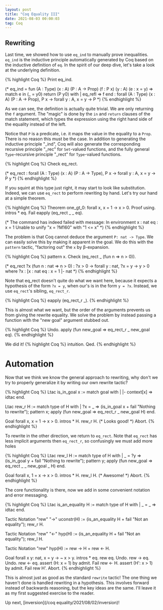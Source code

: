 ```yaml
---
layout: post
title: "Coq Equality III"
date: 2021-08-03 00:00:03
tag: Coq
---
```


<!-- Click [here](/assets/coq/Rew.v) for the corresponding Coq file. -->

## Rewriting

 Last time, we showed how to use `eq_ind` to manually prove inequalities. `eq_ind` is the 
   inductive principle automatically generated by Coq based on the inductive definition of 
   `eq`. In the spirit of our deep dive, let's take a look at the underlying definition.
 
{% highlight Coq %}
Print eq_ind.

(* eq_ind = 
   fun (A : Type) (x : A) (P : A -> Prop) (f : P x) (y : A) (e : x = y) =>
   match e in (_ = y0) return (P y0) with
   | eq_refl => f
   end
   : forall (A : Type) (x : A) (P : A -> Prop),
       P x -> forall y : A, x = y -> P 
 *)
{% endhighlight %}


 As we can see, the definition is actually quite trivial. We are only returning the 
   `f` argument. The "magic" is done by the `in` and `return` clauses of the match 
   statement, which types the expression using the right hand side of the equality 
   instead of the left.

   Notice that `P` is a predicate, i.e. it maps the value in the equality to a `Prop`. 
   There is no reason this must be the case. In addition to generating the inductive 
   principle "_ind", Coq will also generate the corresponding recursive principle 
   "_rec" for `Set`-valued functions, and the fully general `Type`-recursive principle 
   "_rect" for `Type`-valued functions.
 
{% highlight Coq %}
Check eq_rect.

(* eq_rect
	 : forall (A : Type) (x : A) (P : A -> Type),
       P x -> forall y : A, x = y -> P y
 *)
{% endhighlight %}


 If you squint at this type just right, it may start to look like substitution. Indeed, 
   we can use `eq_rect` to perform rewriting by hand. Let's try our hand at a simple 
   theorem.

{% highlight Coq %}
Theorem one_gt_0: forall x, x = 1 -> x > 0.
Proof using.
  intros * eq.
  Fail eapply (eq_rect _ _ eq).

(* The command has indeed failed with message:
   In environment
   x : nat
   eq : x = 1
   Unable to unify "x = ?M160" with "1 <= x"
 *)
{% endhighlight %}


 The problem is that Coq cannot deduce the argument `P: nat -> Type`. We can easily solve
   this by making it apparent in the goal. We do this with the `pattern` tactic, "factoring out"
   the `x` by β-expansion.
 
{% highlight Coq %}
  pattern x.
  Check (eq_rect _ (fun n => n > 0)).

(* eq_rect ?x (fun n : nat => n > 0)
	    : ?x > 0 -> forall y : nat, ?x = y -> y > 0
   where
   ?x : [x : nat  eq : x = 1 |- nat
 *)
{% endhighlight %}


 Note that eq_rect doesn't quite do what we want here, because it expects a hypothesis 
   of the form `?x = y`, when our's is in the form `y = ?x`. Instead, we use `eq_rect`'s 
   sibling, `eq_rect_r`.
 
{% highlight Coq %}
  eapply (eq_rect_r _).
{% endhighlight %}


 This is almost what we want, but the order of the arguments prevents us from giving 
   the rewrite equality. We solve the problem by instead passing a function with the 
   "new goal" argument stubbed out.
 
{% highlight Coq %}
  Undo.
  apply (fun new_goal => eq_rect_r _ new_goal eq).
{% endhighlight %}


 We did it! 
{% highlight Coq %}
  intuition.
Qed.
{% endhighlight %}


# Automation 

 Now that we think we know the general approach to rewriting, why don't we try to properly 
   generalize it by writing our own rewrite tactic?
 

{% highlight Coq %}
Ltac is_in_goal x :=
  match goal with 
  | |- context[x] => idtac
  end.

Ltac rew_r H :=
  match type of H with 
  | ?x = _ => 
      (is_in_goal x + fail "Nothing to rewrite");
      pattern x;
      apply (fun new_goal => eq_rect_r _ new_goal H)
  end.

Goal forall x, x = 1 -> x > 0.
  intros * H.
  rew_r H.
(* Looks good! *)
Abort.
{% endhighlight %}


 To rewrite in the other direction, we return to `eq_rect`. Note that `eq_rect` has less 
   implicit arguments then `eq_rect_r`, so confusingly we must add more holes
 
{% highlight Coq %}
Ltac rew_l H :=
  match type of H with 
  | _ = ?y => 
      (is_in_goal y + fail "Nothing to rewrite");
      pattern y;
      apply (fun new_goal => eq_rect _ _ new_goal _ H)
  end.
 
Goal forall x, 1 = x -> x > 0.
  intros * H.
  rew_l H.
(* Awesome! *)
Abort.
{% endhighlight %}


 The core functionality is there, now we add in some convenient notation and error messaging.
 

{% highlight Coq %}
Ltac is_an_equality H :=
  match type of H with 
  | _ = _ => idtac
  end.

Tactic Notation "rew" "->" uconstr(H) :=
  (is_an_equality H + fail "Not an equality");
  rew_r H.

Tactic Notation "rew" "<-" hyp(H) :=
  (is_an_equality H + fail "Not an equality");
  rew_l H.

Tactic Notation "rew" hyp(H) :=
  rew -> H +
  rew <- H.

Goal forall x y: nat, x = y -> ~ x > y.
  intros * eq.
  rew eq.
  Undo.
  rew -> eq.
  Undo.
  rew <- eq.
  assert (H: x = 1) by admit.
  Fail rew <- H.
  assert (H': x > 1) by admit.
  Fail rew H'.
Abort.
{% endhighlight %}

 
 This is almost just as good as the standard `rewrite` tactic! The one thing we
   haven't done is handled rewriting in a hypothesis. This involves forward instead 
   of backwards reasoning, but the key ideas are the same. I'll leave it as my first 
   suggested exercise to the reader.

   Up next, [inversion](/coq equality/2021/08/02/inversion)!

